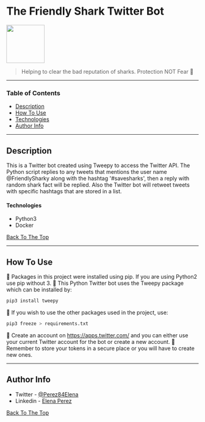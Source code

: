 # The Friendly Shark Twitter Bot

<img src="https://pbs.twimg.com/profile_images/1380477331702157315/zk6MLuqV_400x400.jpg" width="100" height="100">

> Helping to clear the bad reputation of sharks. Protection NOT Fear 💙

---

### Table of Contents

- [Description](#description)
- [How To Use](#how-to-use)
- [Technologies](#technologies)
- [Author Info](#author-info)

---

## Description

This is a Twitter bot created using Tweepy to access the Twitter API. The Python script replies to any tweets that mentions the user name @FriendlySharky along with the hashtag '#savesharks', then a reply with random shark fact will be replied. Also the Twitter bot will retweet tweets with specific hashtags that are stored in a list.

#### Technologies

- Python3
- Docker

[Back To The Top](#read-me-template)

---

## How To Use

💠 Packages in this project were installed using pip. If you are using Python2 use pip without 3.
💠 This Python Twitter bot uses the Tweepy package which can be installed by:

```python
pip3 install tweepy
```

💠 If you wish to use the other packages used in the project, use:

```python
pip3 freeze > requirements.txt
```

💠 Create an account on https://apps.twitter.com/ and you can either use your current Twitter
account for the bot or create a new account.
💠 Remember to store your tokens in a secure place or you will have to create new ones.

---

## Author Info

- Twitter - [@Perez84Elena](https://twitter.com/Perez84Elena)
- Linkedin - [Elena Perez](https://www.linkedin.com/in/elena-perez-2a5890192/)

[Back To The Top](#read-me-template)
